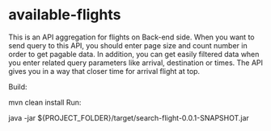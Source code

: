 # available-flights
This is an API aggregation for flights on Back-end side. When you want to send query to this API, you should enter page size and count number in order to get pagable data. In addition, you can get easily filtered data when you enter related query parameters like arrival, destination or times. The API gives you in a way that closer time for arrival flight at top.


Build:

mvn clean install
Run:

java -jar ${PROJECT_FOLDER}/target/search-flight-0.0.1-SNAPSHOT.jar
